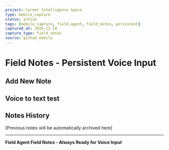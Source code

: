 ```yaml
---
project: Career Intelligence Space
type: mobile_capture
status: active
tags: [mobile_capture, field_agent, field_notes, persistent]
captured_at: 2025-11-10
capture_type: field_notes
source: github_mobile
---
```


# Field Notes - Persistent Voice Input

## Add New Note
Voice to text test
---

## Notes History
[Previous notes will be automatically archived here]

---
**Field Agent Field Notes - Always Ready for Voice Input**
